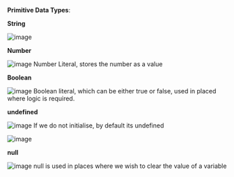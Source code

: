 **Primitive Data Types**:

**String**

![image](https://user-images.githubusercontent.com/40134790/145676161-1afeef2c-2a2f-4760-97ae-df76ec8638ce.png)

**Number**

![image](https://user-images.githubusercontent.com/40134790/145676199-20c22d2a-2f80-4d3d-bc51-0f45485d1ccb.png)
Number Literal, stores the number as a value


**Boolean**

![image](https://user-images.githubusercontent.com/40134790/145676226-d8aa9acc-a1c7-400f-8415-5e34aaa49002.png)
Boolean literal, which can be either true or false, used in placed where logic is required. 

**undefined**

![image](https://user-images.githubusercontent.com/40134790/145676248-7e61a33c-aa7f-4eb1-9d12-a38ac2eae44e.png)
If we do not initialise, by default its undefined

![image](https://user-images.githubusercontent.com/40134790/145676262-7d2b453f-ca48-460a-8574-6b1ec05d9b3e.png)


**null**

![image](https://user-images.githubusercontent.com/40134790/145676310-53e2d6fa-f423-4c4e-a153-31e6dc25d28a.png)
null is used in places where we wish to clear the value of a variable





